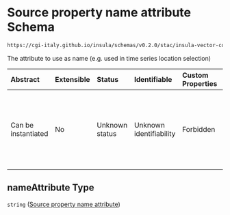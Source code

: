# Source property name attribute Schema

```txt
https://cgi-italy.github.io/insula/schemas/v0.2.0/stac/insula-vector-collection-time-dynamic-data.schema.json#/properties/nameAttribute
```

The attribute to use as name (e.g. used in time series location selection)

| Abstract            | Extensible | Status         | Identifiable            | Custom Properties | Additional Properties | Access Restrictions | Defined In                                                                                                                                             |
| :------------------ | :--------- | :------------- | :---------------------- | :---------------- | :-------------------- | :------------------ | :----------------------------------------------------------------------------------------------------------------------------------------------------- |
| Can be instantiated | No         | Unknown status | Unknown identifiability | Forbidden         | Allowed               | none                | [insula-vector-collection-time-dynamic-data.schema.json\*](schemas/stac/insula-vector-collection-time-dynamic-data.schema.json"open original schema") |

## nameAttribute Type

`string` ([Source property name attribute](insula-vector-collection-time-dynamic-data-properties-source-property-name-attribute.md))

